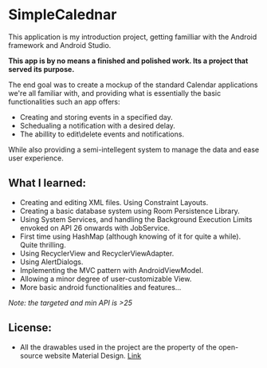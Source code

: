 # SimpleCalednar

This application is my introduction project, getting familliar with the Android framework and Android Studio.

**This app is by no means a finished and polished work. Its a project that served its purpose.**

The end goal was to create a mockup of the standard Calendar applications we're all familiar with, and providing what is
essentially the basic functionalities such an app offers:

* Creating and storing events in a specified day.
* Schedualing a notification with a desired delay.
* The abillity to edit\delete events and notifications.

While also providing a semi-intellegent system to manage the data and ease user experience.

## What I learned:

* Creating and editing XML files. Using Constraint Layouts.
* Creating a basic database system using Room Persistence Library.
* Using System Services, and handling the Background Execution Limits envoked on API 26 onwards with JobService.
* First time using HashMap (although knowing of it for quite a while). Quite thrilling. 
* Using RecyclerView and RecyclerViewAdapter.
* Using AlertDialogs. 
* Implementing the MVC pattern with AndroidViewModel.
* Allowing a minor degree of user-customizable View.
* More basic android functionalities and features...

*Note: the targeted and min API is >25*

## License:
* All the drawables used in the project are the property of the open-source website Material Design. [Link](https://material.io/)



